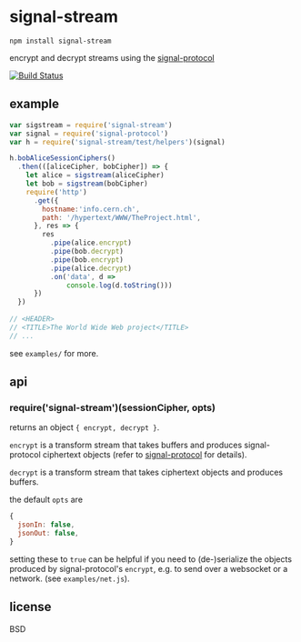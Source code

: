 # signal-stream

```
npm install signal-stream
```

encrypt and decrypt streams 
using the [signal-protocol](https://github.com/elsehow/signal-protocol)

[![Build Status](https://travis-ci.org/elsehow/signal-protocol.svg?branch=master)](https://travis-ci.org/elsehow/signal-protocol)


## example

```javascript
var sigstream = require('signal-stream')
var signal = require('signal-protocol')
var h = require('signal-stream/test/helpers')(signal)

h.bobAliceSessionCiphers()
  .then(([aliceCipher, bobCipher]) => {
    let alice = sigstream(aliceCipher)
    let bob = sigstream(bobCipher)
    require('http')
      .get({
        hostname:'info.cern.ch',
        path: '/hypertext/WWW/TheProject.html',
      }, res => {
        res
          .pipe(alice.encrypt)
          .pipe(bob.decrypt)
          .pipe(bob.encrypt)
          .pipe(alice.decrypt)
          .on('data', d =>
              console.log(d.toString()))
      })
  })
  
// <HEADER>
// <TITLE>The World Wide Web project</TITLE>
// ...
```

see `examples/` for more.

## api

### require('signal-stream')(sessionCipher, opts)

returns an object `{ encrypt, decrypt }`.

`encrypt` is a transform stream that takes buffers and produces signal-protocol ciphertext objects (refer to [signal-protocol](https://github.com/elsehow/signal-protocol) for details).

`decrypt` is a transform stream that takes ciphertext objects and produces buffers.

the default `opts` are

```js
{
  jsonIn: false,
  jsonOut: false,
}
```

setting these to `true` can be helpful if you need to (de-)serialize the objects produced by signal-protocol's `encrypt`, e.g. to send over a websocket or a network. (see `examples/net.js`).

## license

BSD
